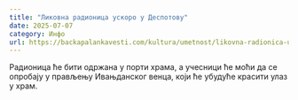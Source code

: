 ```yaml
---
title: "Ликовна радионица ускоро у Деспотову"
date: 2025-07-07
category: Инфо
url: https://backapalankavesti.com/kultura/umetnost/likovna-radionica-uskoro-u-despotovu/
---
```


Радионица ће бити одржана у порти храма, а учесници ће моћи да се опробају у прављењу Ивањданског венца, који ће убудуће красити улаз у храм.
